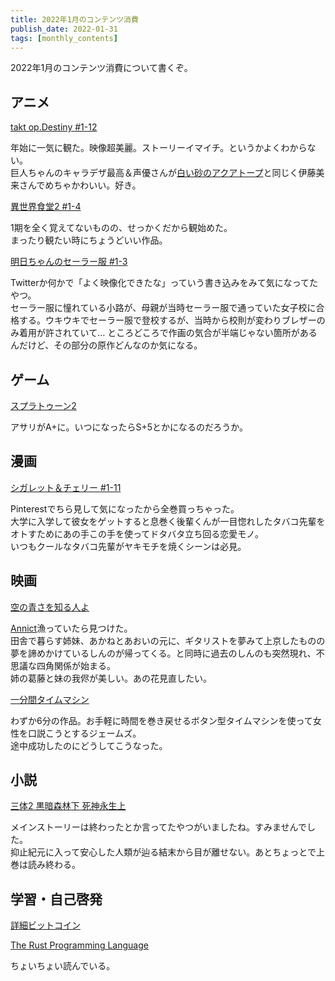 ```yaml
---
title: 2022年1月のコンテンツ消費
publish_date: 2022-01-31
tags: [monthly_contents]
---
```


2022年1月のコンテンツ消費について書くぞ。

## アニメ
[takt op.Destiny #1-12](https://annict.com/works/8180)

年始に一気に観た。映像超美麗。ストーリーイマイチ。というかよくわからない。  
巨人ちゃんのキャラデザ最高＆声優さんが[白い砂のアクアトープ](https://annict.com/works/7922)と同じく伊藤美来さんでめちゃかわいい。好き。

[異世界食堂2 #1-4](https://annict.com/works/8402)

1期を全く覚えてないものの、せっかくだから観始めた。  
まったり観たい時にちょうどいい作品。

[明日ちゃんのセーラー服 #1-3](https://annict.com/works/8179)

Twitterか何かで「よく映像化できたな」っていう書き込みをみて気になってたやつ。  
セーラー服に憧れている小路が、母親が当時セーラー服で通っていた女子校に合格する。ウキウキでセーラー服で登校するが、当時から校則が変わりブレザーのみ着用が許されていて…
ところどころで作画の気合が半端じゃない箇所があるんだけど、その部分の原作どんなのか気になる。


## ゲーム
[スプラトゥーン2](https://amzn.to/3febU6I)

アサリがA+に。いつになったらS+5とかになるのだろうか。


## 漫画

[シガレット＆チェリー #1-11](https://amzn.to/3Ic1kth)

Pinterestでちら見して気になったから全巻買っちゃった。  
大学に入学して彼女をゲットすると息巻く後輩くんが一目惚れしたタバコ先輩をオトすためにあの手この手を使ってドタバタ立ち回る恋愛モノ。  
いつもクールなタバコ先輩がヤキモチを焼くシーンは必見。


## 映画

[空の青さを知る人よ](https://filmarks.com/movies/83593)

[Annict](https://annict.com/)漁っていたら見つけた。  
田舎で暮らす姉妹、あかねとあおいの元に、ギタリストを夢みて上京したものの夢を諦めかけているしんのが帰ってくる。と同時に過去のしんのも突然現れ、不思議な四角関係が始まる。  
姉の葛藤と妹の我侭が美しい。あの花見直したい。

[一分間タイムマシン](https://filmarks.com/movies/81851)

わずか6分の作品。お手軽に時間を巻き戻せるボタン型タイムマシンを使って女性を口説こうとするジェームズ。  
途中成功したのにどうしてこうなった。

## 小説

[三体2 黒暗森林下 死神永生上](https://amzn.to/3pASChJ)

メインストーリーは終わったとか言ってたやつがいましたね。すみませんでした。  
抑止紀元に入って安心した人類が辿る結末から目が離せない。あとちょっとで上巻は読み終わる。


## 学習・自己啓発

[詳細ビットコイン](https://amzn.to/3FBN6AX)

[The Rust Programming Language](https://doc.rust-jp.rs/book-ja/)

ちょいちょい読んでいる。
